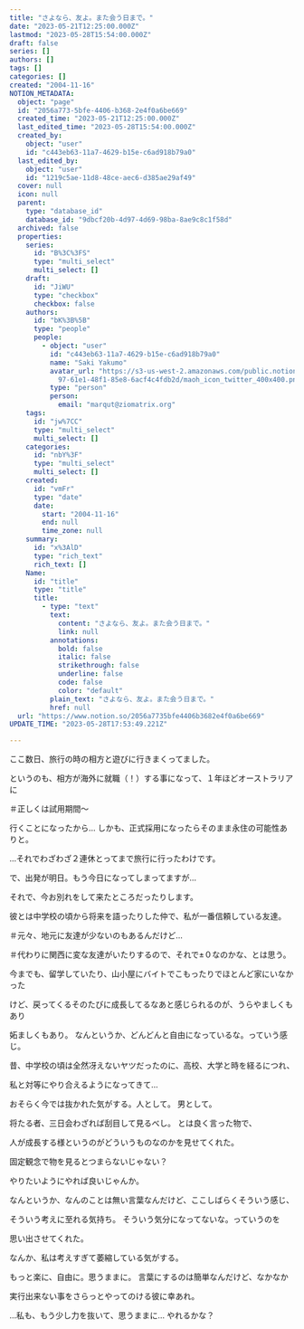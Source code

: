 ```yaml
---
title: "さよなら、友よ。また会う日まで。"
date: "2023-05-21T12:25:00.000Z"
lastmod: "2023-05-28T15:54:00.000Z"
draft: false
series: []
authors: []
tags: []
categories: []
created: "2004-11-16"
NOTION_METADATA:
  object: "page"
  id: "2056a773-5bfe-4406-b368-2e4f0a6be669"
  created_time: "2023-05-21T12:25:00.000Z"
  last_edited_time: "2023-05-28T15:54:00.000Z"
  created_by:
    object: "user"
    id: "c443eb63-11a7-4629-b15e-c6ad918b79a0"
  last_edited_by:
    object: "user"
    id: "1219c5ae-11d8-48ce-aec6-d385ae29af49"
  cover: null
  icon: null
  parent:
    type: "database_id"
    database_id: "9dbcf20b-4d97-4d69-98ba-8ae9c8c1f58d"
  archived: false
  properties:
    series:
      id: "B%3C%3FS"
      type: "multi_select"
      multi_select: []
    draft:
      id: "JiWU"
      type: "checkbox"
      checkbox: false
    authors:
      id: "bK%3B%5B"
      type: "people"
      people:
        - object: "user"
          id: "c443eb63-11a7-4629-b15e-c6ad918b79a0"
          name: "Saki Yakumo"
          avatar_url: "https://s3-us-west-2.amazonaws.com/public.notion-static.com/3ad1c4\
            97-61e1-48f1-85e8-6acf4c4fdb2d/maoh_icon_twitter_400x400.png"
          type: "person"
          person:
            email: "marqut@ziomatrix.org"
    tags:
      id: "jw%7CC"
      type: "multi_select"
      multi_select: []
    categories:
      id: "nbY%3F"
      type: "multi_select"
      multi_select: []
    created:
      id: "vmFr"
      type: "date"
      date:
        start: "2004-11-16"
        end: null
        time_zone: null
    summary:
      id: "x%3AlD"
      type: "rich_text"
      rich_text: []
    Name:
      id: "title"
      type: "title"
      title:
        - type: "text"
          text:
            content: "さよなら、友よ。また会う日まで。"
            link: null
          annotations:
            bold: false
            italic: false
            strikethrough: false
            underline: false
            code: false
            color: "default"
          plain_text: "さよなら、友よ。また会う日まで。"
          href: null
  url: "https://www.notion.so/2056a7735bfe4406b3682e4f0a6be669"
UPDATE_TIME: "2023-05-28T17:53:49.221Z"

---
```

<link rel="stylesheet" href="https://cdn.jsdelivr.net/npm/katex@0.16.2/dist/katex.min.css" integrity="sha384-bYdxxUwYipFNohQlHt0bjN/LCpueqWz13HufFEV1SUatKs1cm4L6fFgCi1jT643X" crossorigin="anonymous">


ここ数日、旅行の時の相方と遊びに行きまくってました。


というのも、相方が海外に就職（！）する事になって、１年ほどオーストラリアに


＃正しくは試用期間～


行くことになったから… しかも、正式採用になったらそのまま永住の可能性ありと。


…それでわざわざ２連休とってまで旅行に行ったわけです。


で、出発が明日。もう今日になってしまってますが…


それで、今お別れをして来たところだったりします。


彼とは中学校の頃から将来を語ったりした仲で、私が一番信頼している友達。


＃元々、地元に友達が少ないのもあるんだけど…


＃代わりに関西に変な友達がいたりするので、それで±０なのかな、とは思う。


今までも、留学していたり、山小屋にバイトでこもったりでほとんど家にいなかった


けど、戻ってくるそのたびに成長してるなあと感じられるのが、うらやましくもあり


妬ましくもあり。 なんというか、どんどんと自由になっているな。っていう感じ。


昔、中学校の頃は全然冴えないヤツだったのに、高校、大学と時を経るにつれ、


私と対等にやり合えるようになってきて…


おそらく今では抜かれた気がする。人として。 男として。


将たる者、三日会わざれば刮目して見るべし。 とは良く言った物で、


人が成長する様というのがどういうものなのかを見せてくれた。


固定観念で物を見るとつまらないじゃない？


やりたいようにやれば良いじゃんか。


なんというか、なんのことは無い言葉なんだけど、ここしばらくそういう感じ、


そういう考えに至れる気持ち。 そういう気分になってないな。っていうのを


思い出させてくれた。


なんか、私は考えすぎて萎縮している気がする。


もっと楽に、自由に。思うままに。 言葉にするのは簡単なんだけど、なかなか


実行出来ない事をさらっとやってのける彼に幸あれ。


…私も、もう少し力を抜いて、思うままに… やれるかな？

